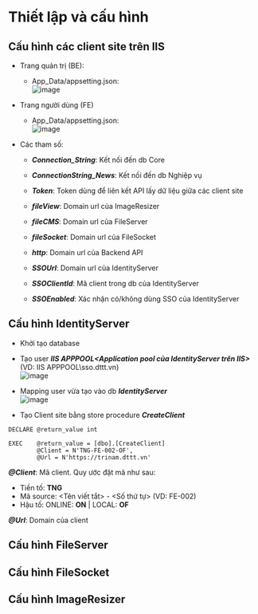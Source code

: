
# Thiết lập và cấu hình
## Cấu hình các client site trên IIS
- Trang quản trị (BE):
  + App_Data/appsetting.json:
  <br/>![image](https://github.com/tungvp29/Document/assets/37463451/4bebf7ed-7631-4bbc-a7b7-c1dc94783f7d)

- Trang người dùng (FE)
  + App_Data/appsetting.json:
  <br/>![image](https://github.com/tungvp29/Document/assets/37463451/726cd42c-abc5-4950-a1d3-52fbeb3527cd)

- Các tham số:
  - _**Connection_String**_: Kết nối đến db Core
  - _**ConnectionString_News**_: Kết nối đến db Nghiệp vụ
  
  - _**Token**_: Token dùng để liên kết API lấy dữ liệu giữa các client site
  - _**fileView**_: Domain url của ImageResizer
  - _**fileCMS**_: Domain url của FileServer
  - _**fileSocket**_: Domain url của FileSocket
  - _**http**_: Domain url của Backend API
  
  - _**SSOUrl**_: Domain url của IdentityServer
  - _**SSOClientId**_: Mã client trong db của IdentityServer
  - _**SSOEnabled**_: Xác nhận có/không dùng SSO của IdentityServer
## Cấu hình IdentityServer
- Khởi tạo database
- Tạo user _**IIS APPPOOL\<Application pool của IdentityServer trên IIS>**_ (VD: IIS APPPOOL\sso.dttt.vn)
<br/>![image](https://github.com/tungvp29/Document/assets/37463451/ff664bba-1f96-4fe1-8054-52416c857122)

- Mapping user vừa tạo vào db _**IdentityServer**_
<br/>![image](https://github.com/tungvp29/Document/assets/37463451/5324a773-cb90-498a-8e7c-62b090fc09d5)

- Tạo Client site bằng store procedure _**CreateClient**_
   
```
DECLARE	@return_value int

EXEC	@return_value = [dbo].[CreateClient]
		@Client = N'TNG-FE-002-OF',
		@Url = N'https://trinam.dttt.vn'
```
_**@Client**_: Mã client. Quy ước đặt mã như sau:
+ Tiền tố: **TNG**
+ Mã source: <Tên viết tắt> - <Số thứ tự>    (VD: FE-002)
+ Hậu tố: ONLINE: **ON** | LOCAL: **OF**

_**@Url**_: Domain của client     

## Cấu hình FileServer

## Cấu hình FileSocket

## Cấu hình ImageResizer
